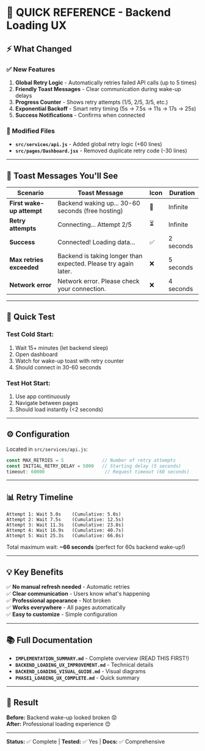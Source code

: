 # 🚀 QUICK REFERENCE - Backend Loading UX

## ⚡ What Changed

### ✅ New Features
1. **Global Retry Logic** - Automatically retries failed API calls (up to 5 times)
2. **Friendly Toast Messages** - Clear communication during wake-up delays
3. **Progress Counter** - Shows retry attempts (1/5, 2/5, 3/5, etc.)
4. **Exponential Backoff** - Smart retry timing (5s → 7.5s → 11s → 17s → 25s)
5. **Success Notifications** - Confirms when connected

### 📁 Modified Files
- **`src/services/api.js`** - Added global retry logic (+60 lines)
- **`src/pages/Dashboard.jsx`** - Removed duplicate retry code (-30 lines)

---

## 🎯 Toast Messages You'll See

| Scenario | Toast Message | Icon | Duration |
|----------|---------------|------|----------|
| **First wake-up attempt** | Backend waking up... 30-60 seconds (free hosting) | 🚀 | Infinite |
| **Retry attempts** | Connecting... Attempt 2/5 | ⏳ | Infinite |
| **Success** | Connected! Loading data... | ✅ | 2 seconds |
| **Max retries exceeded** | Backend is taking longer than expected. Please try again later. | ❌ | 5 seconds |
| **Network error** | Network error. Please check your connection. | ❌ | 4 seconds |

---

## 🧪 Quick Test

### **Test Cold Start:**
1. Wait 15+ minutes (let backend sleep)
2. Open dashboard
3. Watch for wake-up toast with retry counter
4. Should connect in 30-60 seconds

### **Test Hot Start:**
1. Use app continuously
2. Navigate between pages
3. Should load instantly (<2 seconds)

---

## ⚙️ Configuration

Located in `src/services/api.js`:

```javascript
const MAX_RETRIES = 5              // Number of retry attempts
const INITIAL_RETRY_DELAY = 5000   // Starting delay (5 seconds)
timeout: 60000                      // Request timeout (60 seconds)
```

---

## 📊 Retry Timeline

```
Attempt 1: Wait 5.0s    (Cumulative: 5.0s)
Attempt 2: Wait 7.5s    (Cumulative: 12.5s)
Attempt 3: Wait 11.3s   (Cumulative: 23.8s)
Attempt 4: Wait 16.9s   (Cumulative: 40.7s)
Attempt 5: Wait 25.3s   (Cumulative: 66.0s)
```

Total maximum wait: **~66 seconds** (perfect for 60s backend wake-up!)

---

## 💡 Key Benefits

✅ **No manual refresh needed** - Automatic retries  
✅ **Clear communication** - Users know what's happening  
✅ **Professional appearance** - Not broken  
✅ **Works everywhere** - All pages automatically  
✅ **Easy to customize** - Simple configuration

---

## 📚 Full Documentation

- **`IMPLEMENTATION_SUMMARY.md`** - Complete overview (READ THIS FIRST!)
- **`BACKEND_LOADING_UX_IMPROVEMENT.md`** - Technical details
- **`BACKEND_LOADING_VISUAL_GUIDE.md`** - Visual diagrams
- **`PHASE1_LOADING_UX_COMPLETE.md`** - Quick summary

---

## 🎉 Result

**Before:** Backend wake-up looked broken 😟  
**After:** Professional loading experience 😊

---

**Status:** ✅ Complete | **Tested:** ✅ Yes | **Docs:** ✅ Comprehensive
